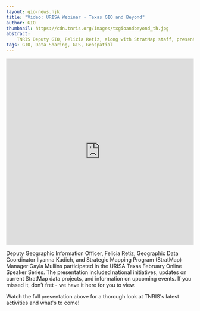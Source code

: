 ```yaml
---
layout: gio-news.njk
title: "Video: URISA Webinar - Texas GIO and Beyond"
author: GIO
thumbnail: https://cdn.tnris.org/images/txgioandbeyond_th.jpg
abstract:
    TNRIS Deputy GIO, Felicia Retiz, along with StratMap staff, presented as part of URISA Texas's Online Speaker Series.
tags: GIO, Data Sharing, GIS, Geospatial
---
```


<iframe width="100%" height="500" src="https://www.youtube.com/embed/bFcmF0ZUrzU" frameborder="0" allow="accelerometer; autoplay; encrypted-media; gyroscope; picture-in-picture" allowfullscreen></iframe>

<p class="lead">Deputy Geographic Information Officer, Felicia Retiz, Geographic Data Coordinator Ilyanna Kadich, and Strategic Mapping Program (StratMap) Manager Gayla Mullins participated in the URISA Texas February Online Speaker Series. The presentation included national initiatives, updates on current StratMap data projects, and information on upcoming events. If you missed it, don’t fret - we have it here for you to view.</p>

<p>Watch the full presentation above for a thorough look at TNRIS's latest activities and what's to come!</p>
